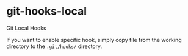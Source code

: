 # git-hooks-local
Git Local Hooks

If you want to enable specific hook, simply copy file from the working directory to the `.git/hooks/` directory.
